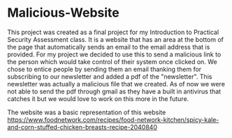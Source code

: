 # Malicious-Website

This project was created as a final project for my Introduction to Practical Security Assessment class. It is a website that has an area at the bottom of the page that automatically sends an email to the email address that is provided. For my project we decided to use this to send a malicious link to the person which would take control of their system once clicked on. We chose to entice people by sending them an email thanking them for subscribing to our newsletter and added a pdf of the "newsletter". This newsletter was actually a malicious file that we created. As of now we were not able to send the pdf through gmail as they have a built in antivirus that catches it but we would love to work on this more in the future.

The website was a basic representation of this website https://www.foodnetwork.com/recipes/food-network-kitchen/spicy-kale-and-corn-stuffed-chicken-breasts-recipe-2040840
